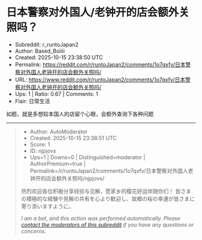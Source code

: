 # 日本警察对外国人/老钟开的店会额外关照吗？

- Subreddit: r_runtoJapan2
- Author: Based_Boiiii
- Created: 2025-10-15 23:38:50 UTC
- Permalink: https://reddit.com/r/runtoJapan2/comments/1o7qxfv/日本警察对外国人老钟开的店会额外关照吗/
- URL: https://www.reddit.com/r/runtoJapan2/comments/1o7qxfv/日本警察对外国人老钟开的店会额外关照吗/
- Ups: 1 | Ratio: 0.67 | Comments: 1
- Flair: 日常生活


如题，就是多想较本国人的店留个心眼，会额外查询下各种问题


---

> - Author: AutoModerator
> - Created: 2025-10-15 23:38:51 UTC
> - Score: 1
> - ID: njpjovs
> - Ups=1 | Downs=0 | Distinguished=moderator | AuthorPremium=true | Permalink=/r/runtoJapan2/comments/1o7qxfv/日本警察对外国人老钟开的店会额外关照吗/njpjovs/
>
> 热烈欢迎各位积极分享经验与见解，愿家乡的樱花好运伴随你们！
> 皆さまの積極的な経験や見解の共有を心より歓迎し、故郷の桜の幸運が皆さまに寄り添いますように。
> 
> *I am a bot, and this action was performed automatically. Please [contact the moderators of this subreddit](/message/compose/?to=/r/runtoJapan2) if you have any questions or concerns.*
